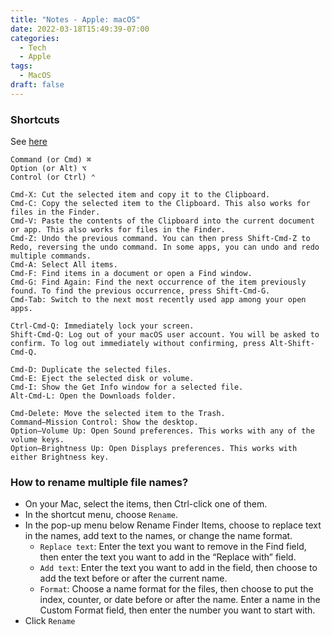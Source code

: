 ```yaml
---
title: "Notes - Apple: macOS"
date: 2022-03-18T15:49:39-07:00
categories:
  - Tech
  - Apple
tags:
  - MacOS
draft: false
---
```


### Shortcuts
See [here](https://support.apple.com/en-us/HT201236)
```
Command (or Cmd) ⌘
Option (or Alt) ⌥
Control (or Ctrl) ⌃

Cmd-X: Cut the selected item and copy it to the Clipboard.
Cmd-C: Copy the selected item to the Clipboard. This also works for files in the Finder.
Cmd-V: Paste the contents of the Clipboard into the current document or app. This also works for files in the Finder.
Cmd-Z: Undo the previous command. You can then press Shift-Cmd-Z to Redo, reversing the undo command. In some apps, you can undo and redo multiple commands.
Cmd-A: Select All items.
Cmd-F: Find items in a document or open a Find window.
Cmd-G: Find Again: Find the next occurrence of the item previously found. To find the previous occurrence, press Shift-Cmd-G.
Cmd-Tab: Switch to the next most recently used app among your open apps.

Ctrl-Cmd-Q: Immediately lock your screen.
Shift-Cmd-Q: Log out of your macOS user account. You will be asked to confirm. To log out immediately without confirming, press Alt-Shift-Cmd-Q.

Cmd-D: Duplicate the selected files.
Cmd-E: Eject the selected disk or volume.
Cmd-I: Show the Get Info window for a selected file.
Alt-Cmd-L: Open the Downloads folder.

Cmd-Delete: Move the selected item to the Trash.
Command–Mission Control: Show the desktop.
Option–Volume Up: Open Sound preferences. This works with any of the volume keys.
Option–Brightness Up: Open Displays preferences. This works with either Brightness key.
```

### How to rename multiple file names?
* On your Mac, select the items, then Ctrl-click one of them.
* In the shortcut menu, choose `Rename`.
* In the pop-up menu below Rename Finder Items, choose to replace text in the names, add text to the names, or change the name format.
    * `Replace text`: Enter the text you want to remove in the Find field, then enter the text you want to add in the “Replace with” field.
    * `Add text`: Enter the text you want to add in the field, then choose to add the text before or after the current name.
    * `Format`: Choose a name format for the files, then choose to put the index, counter, or date before or after the name. Enter a name in the Custom Format field, then enter the number you want to start with.
* Click `Rename`


